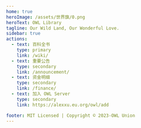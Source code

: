 ```yaml
---
home: true
heroImage: /assets/世界旗/0.png
heroText: OWL Library
tagline: Our Wild Land, Our Wonderful Love.
sidebar: true
actions:
  - text: 百科全书
    type: primary 
    link: /wiki/
  - text: 重要公告
    type: secondary 
    link: /announcement/
  - text: 资金明细
    type: secondary 
    link: /finance/
  - text: 加入 OWL Server
    type: secondary
    link: https://alexxu.eu.org/owl/add

footer: MIT Licensed | Copyright © 2023-OWL Union
---
```

